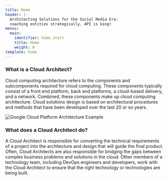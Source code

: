 ```yaml
---
title: Home
header: |-
  Architecting Solutions for the Social Media Era:
  coaching entities strategically. API is king!
menus:
  main:
    identifier: home_start
    title: Home
    weight: 0
template: home
---
```

### What is a Cloud Architect?

Cloud computing architecture refers to the components and subcomponents required for cloud computing. These components typically consist of a front end platform, back end platforms, a cloud-based delivery, and a network. Combined, these components make up cloud computing architecture. Cloud solutions design is based on architectural procedures and methods that have been developed over the last 20 or so years.

![Google Cloud Platform Architecture Example](/images/SME-Google-Marketplace.png "GCP Example")

### What does a Cloud Architect do?

A Cloud Architect is responsible for converting the technical requirements of a project into the architecture and design that will guide the final product. Often, Cloud Architects are also responsible for bridging the gaps between complex business problems and solutions in the cloud. Other members of a technology team, including DevOps engineers and developers, work with the Cloud Architect to ensure that the right technology or technologies are being built.
